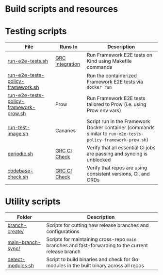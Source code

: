 # Build scripts and resources

# Testing scripts

| File                                                                                 | Runs In                                                 | Description                                                                                                 |
| ------------------------------------------------------------------------------------ | ------------------------------------------------------- | ----------------------------------------------------------------------------------------------------------- |
| [run-e2e-tests.sh](./run-e2e-tests.sh)                                               | [GRC Integration](../.github/workflows/integration.yml) | Run Framework E2E tests on Kind using Makefile commands                                                     |
| [run-e2e-tests-policy-framework.sh](./run-e2e-tests-policy-framework.sh)             |                                                         | Run the containerized Framework E2E tests via `docker run`                                                  |
| [run-e2e-tests-policy-framework-prow.sh](./run-e2e-tests-policy-framework-prow.sh)   | Prow                                                    | Run Framework E2E tests tailored to Prow (i.e. using Prow env vars)                                         |
| [run-test-image.sh](./run-test-image.sh)                                             | Canaries                                                | Script run in the Framework Docker container (commands similar to `run-e2e-tests-policy-framework-prow.sh`) |
| [periodic.sh](./periodic.sh)                                                         | [GRC CI Check](../.github/workflows/repo-config.yml)    | Verify that all essential CI jobs are passing and syncing is unblocked                                      |
| [codebase-check.sh](./codebase-check.sh)                                             | [GRC CI Check](../.github/workflows/repo-config.yml)    | Verify that repos are using consistent versions, CI, and CRDs                                               |

# Utility scripts

| Folder                                    | Description                                                                                          |
| ----------------------------------------- | ---------------------------------------------------------------------------------------------------- |
| [branch-create/](./branch-create/)        | Scripts for cutting new release branches and configurations                                          |
| [main-branch-sync/](./main-branch-sync/)  | Scripts for maintaining cross-repo `main` branches and fast-forwarding to the current release branch |
| [detect-modules.sh](./detect-modules.sh) | Script to build binaries and check for Go modules in the built binary across all repos               |
